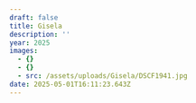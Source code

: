 ```yaml
---
draft: false
title: Gisela
description: ''
year: 2025
images:
  - {}
  - {}
  - src: /assets/uploads/Gisela/DSCF1941.jpg
date: 2025-05-01T16:11:23.643Z
---
```


